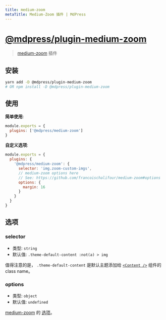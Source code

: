 ```yaml
---
title: medium-zoom
metaTitle: Medium-Zoom 插件 | MdPress
---
```


# [@mdpress/plugin-medium-zoom](https://github.com/docschina/mdpress/tree/master/packages/@mdpress/plugin-medium-zoom)

> [medium-zoom](https://github.com/francoischalifour/medium-zoom) 插件

## 安装

```bash
yarn add -D @mdpress/plugin-medium-zoom
# OR npm install -D @mdpress/plugin-medium-zoom
```

## 使用

**简单使用**:

```javascript
module.exports = {
  plugins: ['@mdpress/medium-zoom']
}
```

**自定义选项**:

```javascript
module.exports = {
  plugins: {
    '@mdpress/medium-zoom': {
      selector: 'img.zoom-custom-imgs',
      // medium-zoom options here
      // See: https://github.com/francoischalifour/medium-zoom#options
      options: {
        margin: 16
      }
    }
  }
}
```

## 选项

### selector

- 类型: `string`
- 默认值: `.theme-default-content :not(a) > img`

值得注意的是， `.theme-default-content` 是默认主题添加给 [`<Content />`](../../guide/using-react.md#content) 组件的 class name。

### options

- 类型: `object`
- 默认值: `undefined`

[medium-zoom](https://github.com/francoischalifour/medium-zoom) 的 [选项](https://github.com/francoischalifour/medium-zoom#options)。
